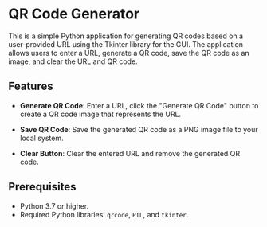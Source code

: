 # QR Code Generator

This is a simple Python application for generating QR codes based on a user-provided URL using the Tkinter library for the GUI. The application allows users to enter a URL, generate a QR code, save the QR code as an image, and clear the URL and QR code.

## Features

- **Generate QR Code**: Enter a URL, click the "Generate QR Code" button to create a QR code image that represents the URL.

- **Save QR Code**: Save the generated QR code as a PNG image file to your local system.

- **Clear Button**: Clear the entered URL and remove the generated QR code.

## Prerequisites

- Python 3.7 or higher.
- Required Python libraries: `qrcode`, `PIL`, and `tkinter`.


